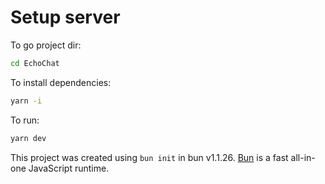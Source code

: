# Setup server
To go project dir:

```bash
cd EchoChat
```

To install dependencies:

```bash
yarn -i
```

To run:

```bash
yarn dev
```

This project was created using `bun init` in bun v1.1.26. [Bun](https://bun.sh) is a fast all-in-one JavaScript runtime.
